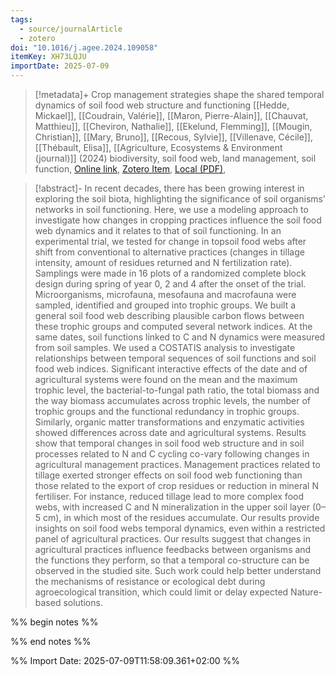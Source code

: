 ```yaml
---
tags:
  - source/journalArticle
  - zotero
doi: "10.1016/j.agee.2024.109058"
itemKey: XH73LQJU
importDate: 2025-07-09
---
```

>[!metadata]+
> Crop management strategies shape the shared temporal dynamics of soil food web structure and functioning
> [[Hedde, Mickael]], [[Coudrain, Valérie]], [[Maron, Pierre-Alain]], [[Chauvat, Matthieu]], [[Cheviron, Nathalie]], [[Ekelund, Flemming]], [[Mougin, Christian]], [[Mary, Bruno]], [[Recous, Sylvie]], [[Villenave, Cécile]], [[Thébault, Elisa]], 
> [[Agriculture, Ecosystems & Environment (journal)]] (2024)
> biodiversity, soil food web, land management, soil function, 
> [Online link](https://linkinghub.elsevier.com/retrieve/pii/S0167880924001762), [Zotero Item](zotero://select/library/items/XH73LQJU), [Local (PDF)](file://C:/Users/aburg/Documents/references/zotero/storage/D3CNHABG/Hedde2024_Cropmanagement.pdf), 

>[!abstract]-
>In recent decades, there has been growing interest in exploring the soil biota, highlighting the significance of soil organisms’ networks in soil functioning. Here, we use a modeling approach to investigate how changes in cropping practices influence the soil food web dynamics and it relates to that of soil functioning. In an experimental trial, we tested for change in topsoil food webs after shift from conventional to alternative practices (changes in tillage intensity, amount of residues returned and N fertilization rate). Samplings were made in 16 plots of a randomized complete block design during spring of year 0, 2 and 4 after the onset of the trial. Microorganisms, microfauna, mesofauna and macrofauna were sampled, identified and grouped into trophic groups. We built a general soil food web describing plausible carbon flows between these trophic groups and computed several network indices. At the same dates, soil functions linked to C and N dynamics were measured from soil samples. We used a COSTATIS analysis to investigate relationships between temporal sequences of soil functions and soil food web indices. Significant interactive effects of the date and of agricultural systems were found on the mean and the maximum trophic level, the bacterial-to-fungal path ratio, the total biomass and the way biomass accumulates across trophic levels, the number of trophic groups and the functional redundancy in trophic groups. Similarly, organic matter transformations and enzymatic activities showed differences across date and agricultural systems. Results show that temporal changes in soil food web structure and in soil processes related to N and C cycling co-vary following changes in agricultural management practices. Management practices related to tillage exerted stronger effects on soil food web functioning than those related to the export of crop residues or reduction in mineral N fertiliser. For instance, reduced tillage lead to more complex food webs, with increased C and N mineralization in the upper soil layer (0–5 cm), in which most of the residues accumulate. Our results provide insights on soil food webs temporal dynamics, even within a restricted panel of agricultural practices. Our results suggest that changes in agricultural practices influence feedbacks between organisms and the functions they perform, so that a temporal co-structure can be observed in the studied site. Such work could help better understand the mechanisms of resistance or ecological debt during agroecological transition, which could limit or delay expected Nature-based solutions.

%% begin notes %%

%% end notes %%

%% Import Date: 2025-07-09T11:58:09.361+02:00 %%
